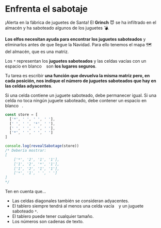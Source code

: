 # Enfrenta el sabotaje

¡Alerta en la fábrica de juguetes de Santa! El **Grinch** 😈 se ha infiltrado en el almacén y ha saboteado algunos de los juguetes 💣.

**Los elfos necesitan ayuda para encontrar los juguetes saboteados** y eliminarlos antes de que llegue la Navidad. Para ello tenemos el mapa 🗺️ del almacén, que es una matriz.

Los `*` representan los __juguetes saboteados__ y las celdas vacías con un espacio en blanco ` ` son __los lugares seguros__.

Tu tarea es escribir **una función que devuelva la misma matriz pero, en cada posición, nos indique el número de juguetes saboteados que hay en las celdas adyacentes**.

Si una celda contiene un juguete saboteado, debe permanecer igual. Si una celda no toca ningún juguete saboteado, debe contener un espacio en blanco ` `.

```javascript
const store = [
  ['*', ' ', ' ', ' '],
  [' ', ' ', '*', ' '],
  [' ', ' ', ' ', ' '],
  ['*', ' ', ' ', ' ']
]

console.log(revealSabotage(store))
/* Debería mostrar:
[
    ['*', '2', '1', '1'],
    ['1', '2', '*', '1'],
    ['1', '2', '1', '1'],
    ['*', '1', ' ', ' ']
]
*/
```

Ten en cuenta que…

- Las celdas diagonales también se consideran adyacentes.
- El tablero siempre tendrá al menos una celda vacía ` ` y un juguete saboteado `*`.
- El tablero puede tener cualquier tamaño.
- Los números son cadenas de texto.